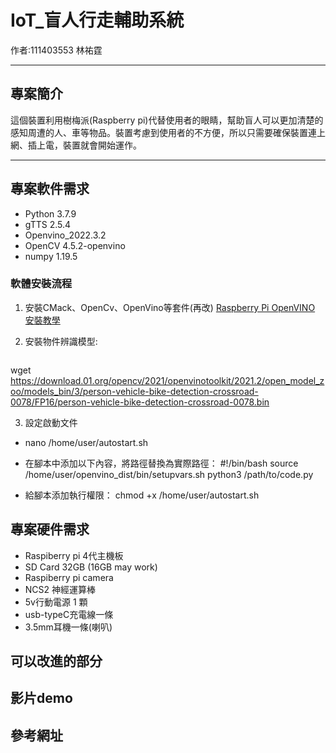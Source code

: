 # IoT_盲人行走輔助系統
作者:111403553 林祐霆

---

## 專案簡介
這個裝置利用樹梅派(Raspberry pi)代替使用者的眼睛，幫助盲人可以更加清楚的感知周遭的人、車等物品。裝置考慮到使用者的不方便，所以只需要確保裝置連上網、插上電，裝置就會開始運作。

---

## 專案軟件需求
- Python 3.7.9
- gTTS 2.5.4
- Openvino_2022.3.2
- OpenCV 4.5.2-openvino
- numpy 1.19.5
  
### 軟體安裝流程
1. 安裝CMack、OpenCv、OpenVino等套件(再改)
 [Raspberry Pi OpenVINO 安裝教學](https://hackmd.io/HV6hQ2PHSiWlrRsfxC10SA)

2. 安裝物件辨識模型:
   ```bash
wget https://download.01.org/opencv/2021/openvinotoolkit/2021.2/open_model_zoo/models_bin/3/person-vehicle-bike-detection-crossroad-0078/FP16/person-vehicle-bike-detection-crossroad-0078.bin

3. 設定啟動文件
- nano /home/user/autostart.sh

- 在腳本中添加以下內容，將路徑替換為實際路徑：
#!/bin/bash
source /home/user/openvino_dist/bin/setupvars.sh
python3 /path/to/code.py
- 給腳本添加執行權限：
chmod +x /home/user/autostart.sh

## 專案硬件需求
 - Raspiberry pi 4代主機板
 - SD Card 32GB (16GB may work)
 - Raspiberry pi camera
 - NCS2 神經運算棒
 - 5v行動電源 1 顆
 - usb-typeC充電線一條
 - 3.5mm耳機一條(喇叭)
## 可以改進的部分

## 影片demo

## 參考網址
